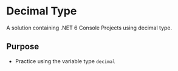 # Decimal Type
A solution containing .NET 6 Console Projects using decimal type.

## Purpose
- Practice using the variable type `decimal`
